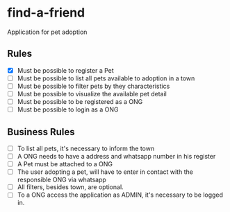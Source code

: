 # find-a-friend

Application for pet adoption

## Rules

- [x] Must be possible to register a Pet
- [ ] Must be possible to list all pets available to adoption in a town
- [ ] Must be possible to filter pets by they characteristics
- [ ] Must be possible to visualize the available pet detail
- [ ] Must be possible to be registered as a ONG
- [ ] Must be possible to login as a ONG

## Business Rules

- [ ] To list all pets, it's necessary to inform the town
- [ ] A ONG needs to have a address and whatsapp number in his register
- [ ] A Pet must be attached to a ONG
- [ ] The user adopting a pet, will have to enter in contact with the responsible ONG via whatsapp
- [ ] All filters, besides town, are optional.
- [ ] To a ONG access the application as ADMIN, it's necessary to be logged in.
